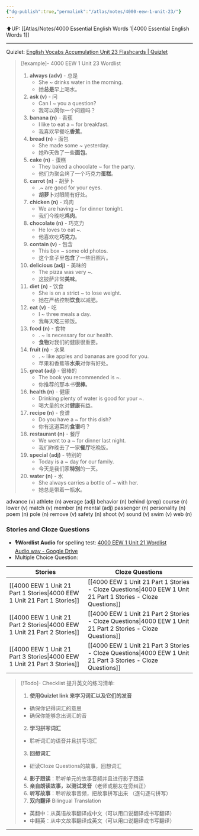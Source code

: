 ```yaml
---
{"dg-publish":true,"permalink":"/atlas/notes/4000-eew-1-unit-23/"}
---
```


⬆️UP: [[Atlas/Notes/4000 Essential English Words 1\|4000 Essential English Words 1]]

---
Quizlet: [English Vocabs Accumulation Unit 23 Flashcards | Quizlet]()


> [!example]- 4000 EEW 1 Unit 23 Wordlist
> 1. **always (adv)** - 总是  
>     - She ~ drinks water in the morning.  
>     - 她**总是**早上喝水。
> 2. **ask (v)** - 问  
>     - Can I ~ you a question?  
>     - 我可以**问**你一个问题吗？
> 3. **banana (n)** - 香蕉  
>     - I like to eat a ~ for breakfast.  
>     - 我喜欢早餐吃**香蕉**。
> 4. **bread (n)** - 面包  
>     - She made some ~ yesterday.  
>     - 她昨天做了一些**面包**。
> 5. **cake (n)** - 蛋糕  
>     - They baked a chocolate ~ for the party.
>     - 他们为聚会烤了一个巧克力**蛋糕**。
> 6. **carrot (n)** - 胡萝卜  
>     - .~ are good for your eyes.  
>     - **胡萝卜**对眼睛有好处。
> 7. **chicken (n)** - 鸡肉  
>     - We are having ~ for dinner tonight.  
>     - 我们今晚吃**鸡肉**。
> 8. **chocolate (n)** - 巧克力  
>     - He loves to eat ~.  
>     - 他喜欢吃**巧克力**。  
> 9. **contain (v)** - 包含  
>     - This box ~ some old photos.  
>     - 这个盒子里**包含**了一些旧照片。
> 10. **delicious (adj)** - 美味的  
>     - The pizza was very ~.  
>     - 这披萨非常**美味**。
> 11. **diet (n)** - 饮食  
>     - She is on a strict ~ to lose weight.  
>     - 她在严格控制**饮食**以减肥。  
> 12. **eat (v)** - 吃  
>     - I ~ three meals a day.  
>     - 我每天**吃**三顿饭。
> 13. **food (n)** - 食物  
>     - . ~ is necessary for our health.  
>     - **食物**对我们的健康很重要。
> 14. **fruit (n)** - 水果  
>     - . ~ like apples and bananas are good for you.  
>     - 苹果和香蕉等**水果**对你有好处。
> 15. **great (adj)** - 很棒的  
>     - The book you recommended is ~.  
>     - 你推荐的那本书**很棒**。
> 16. **health (n)** - 健康  
>     - Drinking plenty of water is good for your ~.  
>     - 喝大量的水对**健康**有益。
> 17. **recipe (n)** - 食谱  
>     - Do you have a ~ for this dish?  
>     - 你有这道菜的**食谱**吗？
> 18. **restaurant (n)** - 餐厅  
>     - We went to a ~ for dinner last night.  
>     - 我们昨晚去了一家**餐厅**吃晚饭。
> 19. **special (adj)** - 特别的  
>     - Today is a ~ day for our family.  
>     - 今天是我们家**特别**的一天。
> 20. **water (n)** - 水  
>     - She always carries a bottle of ~ with her.  
>     - 她总是带着一瓶**水**。

advance (v)
athlete (n)
average (adj)
behavior (n)
behind (prep)
course (n)
lower (v)
match (v)
member (n)
mental (adj)
passenger (n)
personality (n)
poem (n)
pole (n)
remove (v)
safety (n)
shoot (v)
sound (v)
swim (v)
web (n)


### Stories and Cloze Questions
- 🎙️**Wordlist Audio** for spelling test: [4000 EEW 1 Unit 21 Wordlist Audio.wav - Google Drive]()
- Multiple Choice Question:

| Stories                               | Cloze Questions                                         |
| ------------------------------------- | ------------------------------------------------------- |
| [[4000 EEW 1 Unit 21 Part 1 Stories\|4000 EEW 1 Unit 21 Part 1 Stories]] | [[4000 EEW 1 Unit 21 Part 1 Stories - Cloze Questions\|4000 EEW 1 Unit 21 Part 1 Stories - Cloze Questions]] |
| [[4000 EEW 1 Unit 21 Part 2 Stories\|4000 EEW 1 Unit 21 Part 2 Stories]] | [[4000 EEW 1 Unit 21 Part 2 Stories - Cloze Questions\|4000 EEW 1 Unit 21 Part 2 Stories - Cloze Questions]] |
| [[4000 EEW 1 Unit 21 Part 3 Stories\|4000 EEW 1 Unit 21 Part 3 Stories]] | [[4000 EEW 1 Unit 21 Part 3 Stories - Cloze Questions\|4000 EEW 1 Unit 21 Part 3 Stories - Cloze Questions]] |

> [!Todo]- Checklist 提升英文的练习清单:
> 1. **使用Quizlet link 来学习词汇以及它们的发音** 
>	- 确保你记得词汇的意思 
>	- 确保你能够念出词汇的音 
> 2. **学习拼写词汇** 
>	- 聆听词汇的语音并且拼写词汇 
> 3. **回想词汇**
>	- 研读Cloze Questions的故事，回想词汇 
> 4. **影子跟读**：聆听单元的故事音频并且进行影子跟读 
> 5. **亲自朗读故事，以测试发音**（老师或朋友在旁纠正）
> 6. **听写故事**：聆听故事音频，把故事拼写出来 （逐句逐句拼写）
> 7. **双向翻译** Bilingual Translation 
>	- 英翻中：从英语故事翻译成中文（可以用口说翻译或书写翻译）
>	- 中翻英：从中文故事翻译成英文（可以用口说翻译或书写翻译）

---
